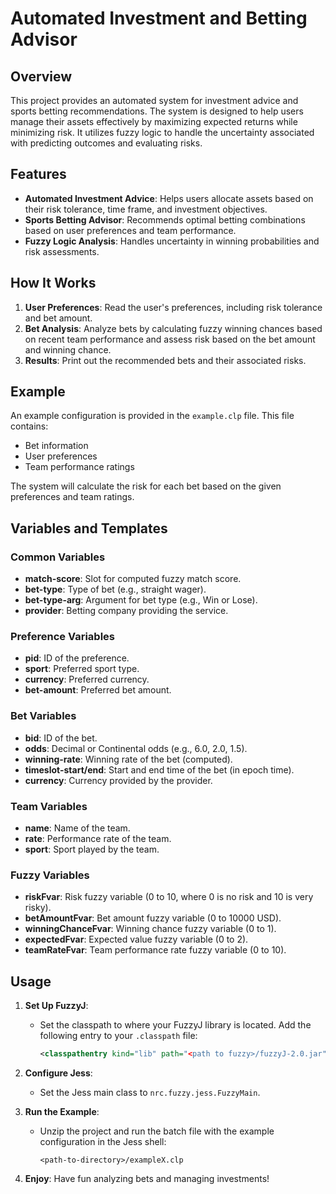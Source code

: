 # Automated Investment and Betting Advisor

## Overview

This project provides an automated system for investment advice and sports betting recommendations. The system is designed to help users manage their assets effectively by maximizing expected returns while minimizing risk. It utilizes fuzzy logic to handle the uncertainty associated with predicting outcomes and evaluating risks.

## Features

- **Automated Investment Advice**: Helps users allocate assets based on their risk tolerance, time frame, and investment objectives.
- **Sports Betting Advisor**: Recommends optimal betting combinations based on user preferences and team performance.
- **Fuzzy Logic Analysis**: Handles uncertainty in winning probabilities and risk assessments.

## How It Works

1. **User Preferences**: Read the user's preferences, including risk tolerance and bet amount.
2. **Bet Analysis**: Analyze bets by calculating fuzzy winning chances based on recent team performance and assess risk based on the bet amount and winning chance.
3. **Results**: Print out the recommended bets and their associated risks.

## Example

An example configuration is provided in the `example.clp` file. This file contains:
- Bet information
- User preferences
- Team performance ratings

The system will calculate the risk for each bet based on the given preferences and team ratings.

## Variables and Templates

### Common Variables
- **match-score**: Slot for computed fuzzy match score.
- **bet-type**: Type of bet (e.g., straight wager).
- **bet-type-arg**: Argument for bet type (e.g., Win or Lose).
- **provider**: Betting company providing the service.

### Preference Variables
- **pid**: ID of the preference.
- **sport**: Preferred sport type.
- **currency**: Preferred currency.
- **bet-amount**: Preferred bet amount.

### Bet Variables
- **bid**: ID of the bet.
- **odds**: Decimal or Continental odds (e.g., 6.0, 2.0, 1.5).
- **winning-rate**: Winning rate of the bet (computed).
- **timeslot-start/end**: Start and end time of the bet (in epoch time).
- **currency**: Currency provided by the provider.

### Team Variables
- **name**: Name of the team.
- **rate**: Performance rate of the team.
- **sport**: Sport played by the team.

### Fuzzy Variables
- **riskFvar**: Risk fuzzy variable (0 to 10, where 0 is no risk and 10 is very risky).
- **betAmountFvar**: Bet amount fuzzy variable (0 to 10000 USD).
- **winningChanceFvar**: Winning chance fuzzy variable (0 to 1).
- **expectedFvar**: Expected value fuzzy variable (0 to 2).
- **teamRateFvar**: Team performance rate fuzzy variable (0 to 10).

## Usage

1. **Set Up FuzzyJ**:
   - Set the classpath to where your FuzzyJ library is located. Add the following entry to your `.classpath` file:
     ```xml
     <classpathentry kind="lib" path="<path to fuzzy>/fuzzyJ-2.0.jar"/>
     ```

2. **Configure Jess**:
   - Set the Jess main class to `nrc.fuzzy.jess.FuzzyMain`.

3. **Run the Example**:
   - Unzip the project and run the batch file with the example configuration in the Jess shell:
     ```shell
     <path-to-directory>/exampleX.clp
     ```

4. **Enjoy**: Have fun analyzing bets and managing investments!
